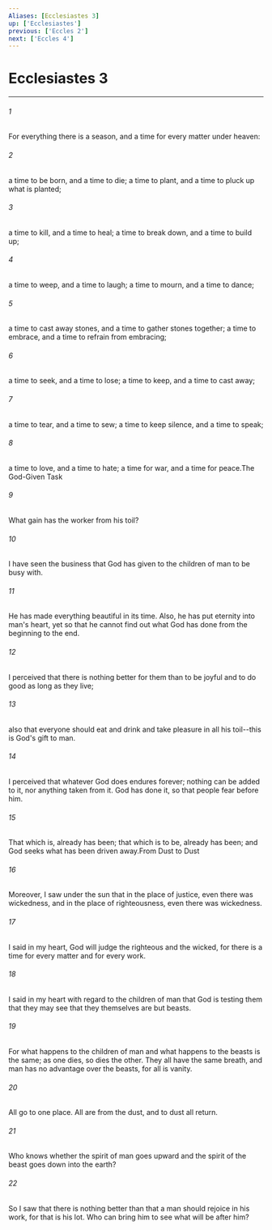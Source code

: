 ```yaml
---
Aliases: [Ecclesiastes 3]
up: ['Ecclesiastes']
previous: ['Eccles 2']
next: ['Eccles 4']
---
```

# Ecclesiastes 3
***



###### 1 
For everything there is a season, and a time for every matter under heaven: 

###### 2 
a time to be born, and a time to die; a time to plant, and a time to pluck up what is planted; 

###### 3 
a time to kill, and a time to heal; a time to break down, and a time to build up; 

###### 4 
a time to weep, and a time to laugh; a time to mourn, and a time to dance; 

###### 5 
a time to cast away stones, and a time to gather stones together; a time to embrace, and a time to refrain from embracing; 

###### 6 
a time to seek, and a time to lose; a time to keep, and a time to cast away; 

###### 7 
a time to tear, and a time to sew; a time to keep silence, and a time to speak; 

###### 8 
a time to love, and a time to hate; a time for war, and a time for peace.The God-Given Task 

###### 9 
What gain has the worker from his toil? 

###### 10 
I have seen the business that God has given to the children of man to be busy with. 

###### 11 
He has made everything beautiful in its time. Also, he has put eternity into man's heart, yet so that he cannot find out what God has done from the beginning to the end. 

###### 12 
I perceived that there is nothing better for them than to be joyful and to do good as long as they live; 

###### 13 
also that everyone should eat and drink and take pleasure in all his toil--this is God's gift to man. 

###### 14 
I perceived that whatever God does endures forever; nothing can be added to it, nor anything taken from it. God has done it, so that people fear before him. 

###### 15 
That which is, already has been; that which is to be, already has been; and God seeks what has been driven away.From Dust to Dust 

###### 16 
Moreover, I saw under the sun that in the place of justice, even there was wickedness, and in the place of righteousness, even there was wickedness. 

###### 17 
I said in my heart, God will judge the righteous and the wicked, for there is a time for every matter and for every work. 

###### 18 
I said in my heart with regard to the children of man that God is testing them that they may see that they themselves are but beasts. 

###### 19 
For what happens to the children of man and what happens to the beasts is the same; as one dies, so dies the other. They all have the same breath, and man has no advantage over the beasts, for all is vanity. 

###### 20 
All go to one place. All are from the dust, and to dust all return. 

###### 21 
Who knows whether the spirit of man goes upward and the spirit of the beast goes down into the earth? 

###### 22 
So I saw that there is nothing better than that a man should rejoice in his work, for that is his lot. Who can bring him to see what will be after him?
